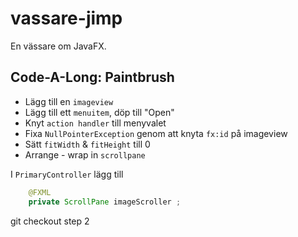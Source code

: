 # vassare-jimp

En vässare om JavaFX.

## Code-A-Long: Paintbrush

* Lägg till en `imageview`
* Lägg till ett `menuitem`, döp till "Open"
* Knyt `action handler` till menyvalet
* Fixa `NullPointerException` genom att knyta `fx:id` på imageview
* Sätt `fitWidth` & `fitHeight` till 0
* Arrange - wrap in `scrollpane`

I `PrimaryController` lägg till

```java
    @FXML
    private ScrollPane imageScroller ;

```

git checkout step 2